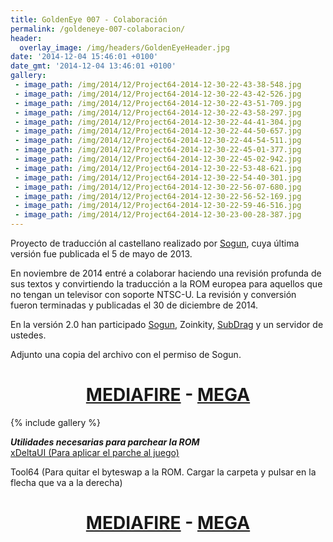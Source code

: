 ```yaml
---
title: GoldenEye 007 - Colaboración
permalink: /goldeneye-007-colaboracion/
header:
  overlay_image: /img/headers/GoldenEyeHeader.jpg
date: '2014-12-04 15:46:01 +0100'
date_gmt: '2014-12-04 13:46:01 +0100'
gallery:
 - image_path: /img/2014/12/Project64-2014-12-30-22-43-38-548.jpg
 - image_path: /img/2014/12/Project64-2014-12-30-22-43-42-526.jpg
 - image_path: /img/2014/12/Project64-2014-12-30-22-43-51-709.jpg
 - image_path: /img/2014/12/Project64-2014-12-30-22-43-58-297.jpg
 - image_path: /img/2014/12/Project64-2014-12-30-22-44-41-304.jpg
 - image_path: /img/2014/12/Project64-2014-12-30-22-44-50-657.jpg
 - image_path: /img/2014/12/Project64-2014-12-30-22-44-54-511.jpg
 - image_path: /img/2014/12/Project64-2014-12-30-22-45-01-377.jpg
 - image_path: /img/2014/12/Project64-2014-12-30-22-45-02-942.jpg
 - image_path: /img/2014/12/Project64-2014-12-30-22-53-48-621.jpg
 - image_path: /img/2014/12/Project64-2014-12-30-22-54-40-301.jpg
 - image_path: /img/2014/12/Project64-2014-12-30-22-56-07-680.jpg
 - image_path: /img/2014/12/Project64-2014-12-30-22-56-52-169.jpg
 - image_path: /img/2014/12/Project64-2014-12-30-22-59-46-516.jpg
 - image_path: /img/2014/12/Project64-2014-12-30-23-00-28-387.jpg
---
```

Proyecto de traducción al castellano realizado por [Sogun](http://sogunstudio.blogspot.com.es/), 
cuya última versión fue publicada el 5 de mayo de 2013.

En noviembre de 2014 entré a colaborar haciendo una revisión profunda de sus textos y convirtiendo 
la traducción a la ROM europea para aquellos que no tengan un televisor con soporte NTSC-U. La 
revisión y conversión fueron terminadas y publicadas el 30 de diciembre de 2014.

En la versión 2.0 han participado [Sogun](http://sogunstudio.blogspot.com.es/), Zoinkity, 
[SubDrag](http://www.goldeneyevault.com/) y un servidor de ustedes.

Adjunto una copia del archivo con el permiso de Sogun.

<h1 style="text-align: center;"><strong><a href="http://www.mediafire.com/download/wk6b3xanx2kbkqp/gespanishtranslationv20%5Bsogun-ilducci%5D.zip">MEDIAFIRE</a> - <a href="https://mega.nz/#!9IsDAQJY!JoGJSCmv7aOyfgdXhphB-gzleztypmOVCBungpVwZzs">MEGA</a></strong></h1>  

{% include gallery %}

**_Utilidades necesarias para parchear la ROM_**  
[xDeltaUI (Para aplicar el parche al juego)](http://www.romhacking.net/utilities/598/)

Tool64 (Para quitar el byteswap a la ROM. Cargar la carpeta y pulsar en la flecha que va a la derecha)

<h1 style="text-align: center;"><strong><a href="http://www.mediafire.com/download/5z5e3813mdqp8tm/Tool64_v1.11Beta1.zip">MEDIAFIRE</a> - <a href="https://mega.nz/#!sZM3EaaL!6VxPMLqdJ4L1eCnqqiMkNaYB0Xr0e9L3tOKe9y8eXHI">MEGA</a></strong></h1>

